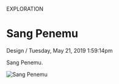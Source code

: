 <p class="type">EXPLORATION</p>

# Sang Penemu

<p class="meta">Design  /  Tuesday, May 21, 2019 1:59:14pm</p>

Sang Penemu.

![Sang Penemu](https://farooq-agent.web.app/assets/images/works/large/sang-penemu.jpg)
